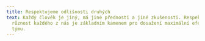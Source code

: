 ```yaml
---
title: Respektujeme odlišnosti druhých
text: Každý člověk je jiný, má jiné přednosti a jiné zkušenosti. Respektovat
  různost každého z nás je základním kamenem pro dosažení maximální efektivity
  týmu.
---
```

